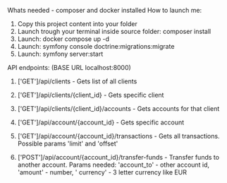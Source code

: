 Whats needed - composer and docker installed
How to launch me: 
1. Copy this project content into your folder
2. Launch trough your terminal inside source folder: composer install
3. Launch: docker compose up -d
4. Launch: symfony console doctrine:migrations:migrate
5. Launch: symfony server:start


API endpoints: (BASE URL localhost:8000)

1. ['GET']/api/clients  - Gets list of all clients
2. ['GET']/api/clients/{client_id} - Gets specific client
3. ['GET']/api/clients/{client_id}/accounts  - Gets accounts for that client

1. ['GET']/api/account/{account_id}  - Gets specific account
2. ['GET']/api/account/{account_id}/transactions - Gets all transactions. Possible params 'limit' and 'offset'
3. ['POST']/api/account/{account_id}/transfer-funds - Transfer funds to another account.
                                                     Params needed:
                                                         'account_to' - other account id,
                                                         'amount' - number, '
                                                         currency' - 3 letter currency like EUR
